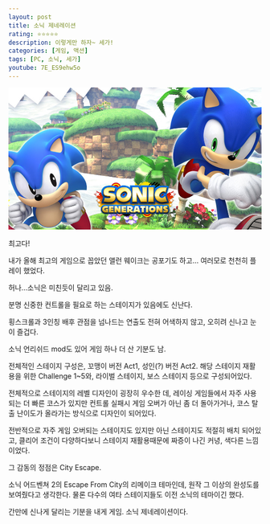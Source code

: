 ```yaml
---
layout: post
title: 소닉 제네레이션
rating: ⭐️⭐️⭐️⭐️⭐️
description: 이렇게만 하자~ 세가!
categories: [게임, 액션]
tags: [PC, 소닉, 세가]
youtube: 7E_ES9ehw5o
---
```


![소닉](../../img/2013/sonic_generations.jpg)

최고다! 

내가 올해 최고의 게임으로 꼽았던 앨런 웨이크는 공포기도 하고… 여러모로 천천히 플레이 했었다.

허나...소닉은 미친듯이 달리고 있음.

분명 신중한 컨트롤을 필요로 하는 스테이지가 있음에도 신난다.

횡스크롤과 3인칭 배후 관점을 넘나드는 연출도 전혀 어색하지 않고, 오히려 신나고 눈이 즐겁다.

소닉 언리쉬드 mod도 있어 게임 하나 더 산 기분도 남.

전체적인 스테이지 구성은, 꼬맹이 버전 Act1, 성인(?) 버전 Act2. 해당 스테이지 재활용을 위한 Challenge 1~5와, 라이벌 스테이지, 보스 스테이지 등으로 구성되어있다.

전체적으로 스테이지의 레벨 디자인이 굉장히 우수한 데, 레이싱 게임들에서 자주 사용되는 더 빠른 코스가 있지만 컨트롤 실패시 게임 오버가 아닌 좀 더 돌아가거나, 코스 탈출 난이도가 올라가는 방식으로 디자인이 되어있다.

전반적으로 자주 게임 오버되는 스테이지도 있지만 아닌 스테이지도 적절히 배치 되어있고, 클리어 조건이 다양하다보니 스테이지 재활용때문에 짜증이 나긴 커녕, 색다른 느낌이었다.

그 감동의 정점은 City Escape. 

소닉 어드벤쳐 2의 Escape From City의 리메이크 테마인데, 원작 그 이상의 완성도를 보여줬다고 생각한다. 물론 다수의 여타 스테이지들도 이전 소닉의 테마이긴 했다.

간만에 신나게 달리는 기분을 내게 게임. 소닉 제네레이션이다.